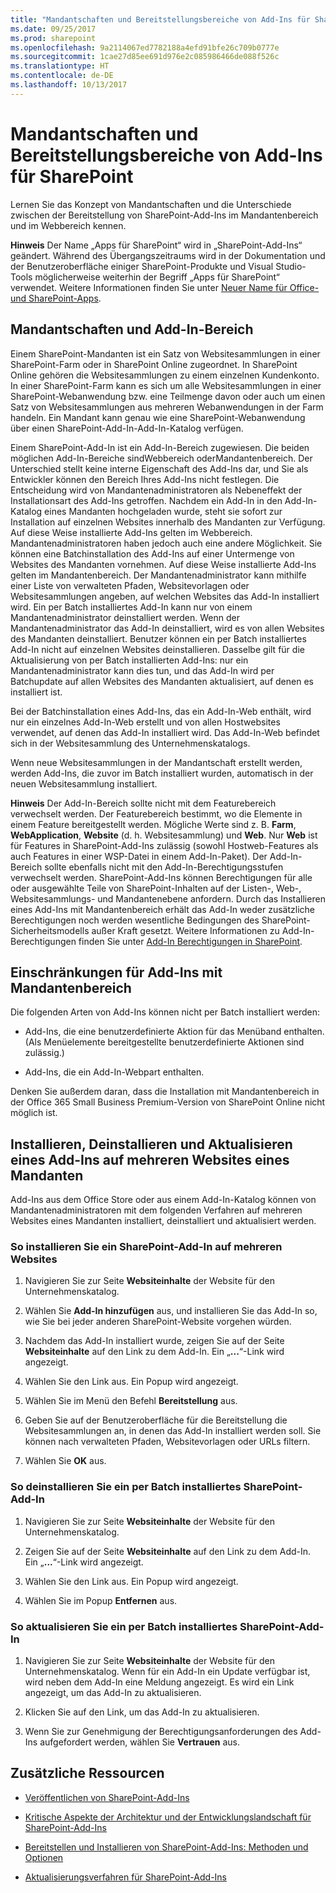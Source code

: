 ```yaml
---
title: "Mandantschaften und Bereitstellungsbereiche von Add-Ins für SharePoint"
ms.date: 09/25/2017
ms.prod: sharepoint
ms.openlocfilehash: 9a2114067ed7782188a4efd91bfe26c709b0777e
ms.sourcegitcommit: 1cae27d85ee691d976e2c085986466de088f526c
ms.translationtype: HT
ms.contentlocale: de-DE
ms.lasthandoff: 10/13/2017
---
```

# <a name="tenancies-and-deployment-scopes-for-sharepoint-add-ins"></a>Mandantschaften und Bereitstellungsbereiche von Add-Ins für SharePoint
 Lernen Sie das Konzept von Mandantschaften und die Unterschiede zwischen der Bereitstellung von SharePoint-Add-Ins im Mandantenbereich und im Webbereich kennen.
 

 **Hinweis** Der Name „Apps für SharePoint“ wird in „SharePoint-Add-Ins“ geändert. Während des Übergangszeitraums wird in der Dokumentation und der Benutzeroberfläche einiger SharePoint-Produkte und Visual Studio-Tools möglicherweise weiterhin der Begriff „Apps für SharePoint“ verwendet. Weitere Informationen finden Sie unter [Neuer Name für Office- und SharePoint-Apps](new-name-for-apps-for-sharepoint.md#bk_newname).
 


## <a name="tenancies-and-add-in-scope"></a>Mandantschaften und Add-In-Bereich
<a name="AppScope"> </a>

Einem SharePoint-Mandanten ist ein Satz von Websitesammlungen in einer SharePoint-Farm oder in SharePoint Online zugeordnet. In SharePoint Online gehören die Websitesammlungen zu einem einzelnen Kundenkonto. In einer SharePoint-Farm kann es sich um alle Websitesammlungen in einer SharePoint-Webanwendung bzw. eine Teilmenge davon oder auch um einen Satz von Websitesammlungen aus mehreren Webanwendungen in der Farm handeln. Ein Mandant kann genau wie eine SharePoint-Webanwendung über einen SharePoint-Add-In-Add-In-Katalog verfügen.
 

 
Einem SharePoint-Add-In ist ein Add-In-Bereich zugewiesen. Die beiden möglichen Add-In-Bereiche sindWebbereich oderMandantenbereich. Der Unterschied stellt keine interne Eigenschaft des Add-Ins dar, und Sie als Entwickler können den Bereich Ihres Add-Ins nicht festlegen. Die Entscheidung wird von Mandantenadministratoren als Nebeneffekt der Installationsart des Add-Ins getroffen. Nachdem ein Add-In in den Add-In-Katalog eines Mandanten hochgeladen wurde, steht sie sofort zur Installation auf einzelnen Websites innerhalb des Mandanten zur Verfügung. Auf diese Weise installierte Add-Ins gelten im Webbereich. Mandantenadministratoren haben jedoch auch eine andere Möglichkeit. Sie können eine Batchinstallation des Add-Ins auf einer Untermenge von Websites des Mandanten vornehmen. Auf diese Weise installierte Add-Ins gelten im Mandantenbereich. Der Mandantenadministrator kann mithilfe einer Liste von verwalteten Pfaden, Websitevorlagen oder Websitesammlungen angeben, auf welchen Websites das Add-In installiert wird. Ein per Batch installiertes Add-In kann nur von einem Mandantenadministrator deinstalliert werden. Wenn der Mandantenadministrator das Add-In deinstalliert, wird es von allen Websites des Mandanten deinstalliert. Benutzer können ein per Batch installiertes Add-In nicht auf einzelnen Websites deinstallieren. Dasselbe gilt für die Aktualisierung von per Batch installierten Add-Ins: nur ein Mandantenadministrator kann dies tun, und das Add-In wird per Batchupdate auf allen Websites des Mandanten aktualisiert, auf denen es installiert ist.
 

 
Bei der Batchinstallation eines Add-Ins, das ein Add-In-Web enthält, wird nur ein einzelnes Add-In-Web erstellt und von allen Hostwebsites verwendet, auf denen das Add-In installiert wird. Das Add-In-Web befindet sich in der Websitesammlung des Unternehmenskatalogs.
 

 
Wenn neue Websitesammlungen in der Mandantschaft erstellt werden, werden Add-Ins, die zuvor im Batch installiert wurden, automatisch in der neuen Websitesammlung installiert.
 

 

 **Hinweis** Der Add-In-Bereich sollte nicht mit dem Featurebereich verwechselt werden. Der Featurebereich bestimmt, wo die Elemente in einem Feature bereitgestellt werden. Mögliche Werte sind z. B. **Farm**, **WebApplication**, **Website** (d. h. Websitesammlung) und **Web**. Nur **Web** ist für Features in SharePoint-Add-Ins zulässig (sowohl Hostweb-Features als auch Features in einer WSP-Datei in einem Add-In-Paket). Der Add-In-Bereich sollte ebenfalls nicht mit den Add-In-Berechtigungsstufen verwechselt werden. SharePoint-Add-Ins können Berechtigungen für alle oder ausgewählte Teile von SharePoint-Inhalten auf der Listen-, Web-, Websitesammlungs- und Mandantenebene anfordern. Durch das Installieren eines Add-Ins mit Mandantenbereich erhält das Add-In weder zusätzliche Berechtigungen noch werden wesentliche Bedingungen des SharePoint-Sicherheitsmodells außer Kraft gesetzt. Weitere Informationen zu Add-In-Berechtigungen finden Sie unter [Add-In Berechtigungen in SharePoint](add-in-permissions-in-sharepoint.md).
 


## <a name="limitations-of-tenant-scoped-add-ins"></a>Einschränkungen für Add-Ins mit Mandantenbereich
<a name="Tenant"> </a>

Die folgenden Arten von Add-Ins können nicht per Batch installiert werden:
 

 

- Add-Ins, die eine benutzerdefinierte Aktion für das Menüband enthalten. (Als Menüelemente bereitgestellte benutzerdefinierte Aktionen sind zulässig.)
    
 
- Add-Ins, die ein Add-In-Webpart enthalten. 
    
 
Denken Sie außerdem daran, dass die Installation mit Mandantenbereich in der Office 365 Small Business Premium-Version von SharePoint Online nicht möglich ist.
 

 

## <a name="how-to-install-uninstall-and-update-an-add-in-on-multiple-websites-in-a-tenancy"></a>Installieren, Deinstallieren und Aktualisieren eines Add-Ins auf mehreren Websites eines Mandanten
<a name="Web"> </a>

Add-Ins aus dem Office Store oder aus einem Add-In-Katalog können von Mandantenadministratoren mit dem folgenden Verfahren auf mehreren Websites eines Mandanten installiert, deinstalliert und aktualisiert werden.
 

 

### <a name="to-install-a-sharepoint-add-in-to-multiple-websites"></a>So installieren Sie ein SharePoint-Add-In auf mehreren Websites


1. Navigieren Sie zur Seite **Websiteinhalte** der Website für den Unternehmenskatalog.
    
 
2. Wählen Sie **Add-In hinzufügen** aus, und installieren Sie das Add-In so, wie Sie bei jeder anderen SharePoint-Website vorgehen würden.
    
 
3. Nachdem das Add-In installiert wurde, zeigen Sie auf der Seite **Websiteinhalte** auf den Link zu dem Add-In. Ein „**...**“-Link wird angezeigt.
    
 
4. Wählen Sie den Link aus. Ein Popup wird angezeigt.
    
 
5. Wählen Sie im Menü den Befehl **Bereitstellung** aus.
    
 
6. Geben Sie auf der Benutzeroberfläche für die Bereitstellung die Websitesammlungen an, in denen das Add-In installiert werden soll. Sie können nach verwalteten Pfaden, Websitevorlagen oder URLs filtern.
    
 
7. Wählen Sie **OK** aus.
    
 

### <a name="to-uninstall-a-batch-installed-sharepoint-add-in"></a>So deinstallieren Sie ein per Batch installiertes SharePoint-Add-In


1. Navigieren Sie zur Seite **Websiteinhalte** der Website für den Unternehmenskatalog.
    
 
2. Zeigen Sie auf der Seite **Websiteinhalte** auf den Link zu dem Add-In. Ein „**...**“-Link wird angezeigt.
    
 
3. Wählen Sie den Link aus. Ein Popup wird angezeigt.
    
 
4. Wählen Sie im Popup **Entfernen** aus.
    
 

### <a name="to-update-a-batch-installed-sharepoint-add-in"></a>So aktualisieren Sie ein per Batch installiertes SharePoint-Add-In


1. Navigieren Sie zur Seite **Websiteinhalte** der Website für den Unternehmenskatalog. Wenn für ein Add-In ein Update verfügbar ist, wird neben dem Add-In eine Meldung angezeigt. Es wird ein Link angezeigt, um das Add-In zu aktualisieren.
    
 
2. Klicken Sie auf den Link, um das Add-In zu aktualisieren.
    
 
3. Wenn Sie zur Genehmigung der Berechtigungsanforderungen des Add-Ins aufgefordert werden, wählen Sie **Vertrauen** aus.
    
 

## <a name="additional-resources"></a>Zusätzliche Ressourcen
<a name="SP15tenancies_addlresources"> </a>


-  [Veröffentlichen von SharePoint-Add-Ins](publish-sharepoint-add-ins.md)
    
 
-  [Kritische Aspekte der Architektur und der Entwicklungslandschaft für SharePoint-Add-Ins](important-aspects-of-the-sharepoint-add-in-architecture-and-development-landscap.md)
    
 
-  [Bereitstellen und Installieren von SharePoint-Add-Ins: Methoden und Optionen](deploying-and-installing-sharepoint-add-ins-methods-and-options.md)
    
 
-  [Aktualisierungsverfahren für SharePoint-Add-Ins](sharepoint-add-ins-update-process.md)
    
 

